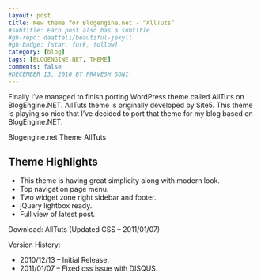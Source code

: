 ```yaml
---
layout: post
title: New theme for Blogengine.net - “AllTuts”
#subtitle: Each post also has a subtitle
#gh-repo: daattali/beautiful-jekyll
#gh-badge: [star, fork, follow]
category: [blog]
tags: [BLOGENGINE.NET, THEME]
comments: false
#DECEMBER 13, 2010 BY PRAVESH SONI
---
```


Finally I’ve managed to finish porting WordPress theme called AllTuts on BlogEngine.NET. AllTuts theme is originally developed by Site5. This theme is playing so nice that I’ve decided to port that theme for my blog based on BlogEngine.NET.


Blogengine.net Theme AllTuts

## Theme Highlights

- This theme is having great simplicity along with modern look.
- Top navigation page menu.
- Two widget zone right sidebar and footer.
- jQuery lightbox ready.
- Full view of latest post.

Download: AllTuts (Updated CSS – 2011/01/07)

 

Version History:

- 2010/12/13 – Initial Release.
- 2011/01/07 – Fixed css issue with DISQUS.